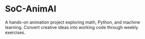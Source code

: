 # SoC-AnimAI
A hands-on animation project exploring math, Python, and machine learning. Convert creative ideas into working code through weekly exercises.
